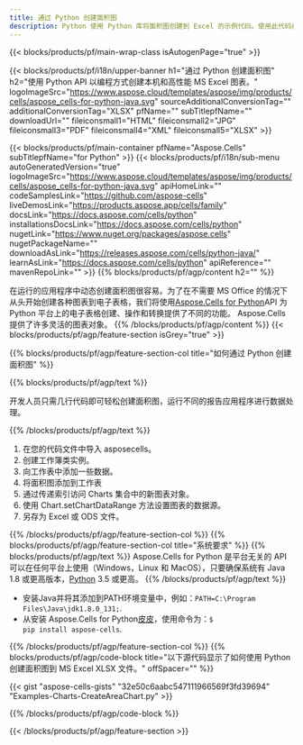 ```yaml
---
title: 通过 Python 创建面积图
description: Python 使用 Python 库将面积图创建到 Excel 的示例代码。使用此代码在基于 Python 的应用程序中创建 MS Excel 的面积图。
---
```

{{< blocks/products/pf/main-wrap-class isAutogenPage="true" >}}

{{< blocks/products/pf/i18n/upper-banner h1="通过 Python 创建面积图" h2="使用 Python API 以编程方式创建本机和高性能 MS Excel 图表。" logoImageSrc="https://www.aspose.cloud/templates/aspose/img/products/cells/aspose_cells-for-python-java.svg" sourceAdditionalConversionTag="" additionalConversionTag="XLSX" pfName="" subTitlepfName="" downloadUrl="" fileiconsmall1="HTML" fileiconsmall2="JPG" fileiconsmall3="PDF" fileiconsmall4="XML" fileiconsmall5="XLSX" >}}

{{< blocks/products/pf/main-container pfName="Aspose.Cells" subTitlepfName="for Python" >}}
{{< blocks/products/pf/i18n/sub-menu autoGeneratedVersion="true" logoImageSrc="https://www.aspose.cloud/templates/aspose/img/products/cells/aspose_cells-for-python-java.svg" apiHomeLink="" codeSamplesLink="https://github.com/aspose-cells" liveDemosLink="https://products.aspose.app/cells/family" docsLink="https://docs.aspose.com/cells/python" installationsDocsLink="https://docs.aspose.com/cells/python" nugetLink="https://www.nuget.org/packages/aspose.cells" nugetPackageName="" downloadAsLink="https://releases.aspose.com/cells/python-java/" learnAsLink="https://docs.aspose.com/cells/python" apiReference="" mavenRepoLink="" >}}
{{% blocks/products/pf/agp/content h2="" %}}

在运行的应用程序中动态创建面积图很容易。为了在不需要 MS Office 的情况下从头开始创建各种图表到电子表格，我们将使用[Aspose.Cells for Python](https://pypi.org/project/aspose.cells)API 为 Python 平台上的电子表格创建、操作和转换提供了不同的功能。 Aspose.Cells 提供了许多灵活的图表对象。
{{% /blocks/products/pf/agp/content %}}
{{< blocks/products/pf/agp/feature-section isGrey="true" >}}

{{% blocks/products/pf/agp/feature-section-col title="如何通过 Python 创建面积图" %}}

{{% blocks/products/pf/agp/text %}}

开发人员只需几行代码即可轻松创建面积图，运行不同的报告应用程序进行数据处理。

{{% /blocks/products/pf/agp/text %}}

1. 在您的代码文件中导入 asposecells。
1. 创建工作簿类实例。
1. 向工作表中添加一些数据。
1. 将面积图添加到工作表
1. 通过传递索引访问 Charts 集合中的新图表对象。
1. 使用 Chart.setChartDataRange 方法设置图表的数据源。
1. 另存为 Excel 或 ODS 文件。

{{% /blocks/products/pf/agp/feature-section-col %}}
{{% blocks/products/pf/agp/feature-section-col title="系统要求" %}}
{{% blocks/products/pf/agp/text %}}
 Aspose.Cells for Python 是平台无关的 API 可以在任何平台上使用（Windows，Linux 和 MacOS），只要确保系统有 Java 1.8 或更高版本，[Python](https://www.python.org/downloads/) 3.5 或更高。
{{% /blocks/products/pf/agp/text %}}
- 安装Java并将其添加到PATH环境变量中，例如：<code>PATH=C:\Program Files\Java\jdk1.8.0_131;</code>.
- 从安装 Aspose.Cells for Python<a href="https://pypi.org/project/aspose-cells/">皮皮</a>，使用命令为：<code>$ pip install aspose-cells</code>.

{{% /blocks/products/pf/agp/feature-section-col %}}
{{% blocks/products/pf/agp/code-block title="以下源代码显示了如何使用 Python 创建面积图到 MS Excel XLSX 文件。" offSpacer="" %}}

{{< gist "aspose-cells-gists" "32e50c6aabc547111966569f3fd39694" "Examples-Charts-CreateAreaChart.py" >}}

{{% /blocks/products/pf/agp/code-block %}}

{{< /blocks/products/pf/agp/feature-section >}}

<!-- aboutfile Starts -->

